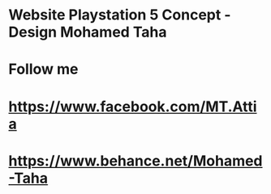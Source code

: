 # Website Playstation 5 Concept - Design Mohamed Taha
# Follow me 
# https://www.facebook.com/MT.Attia
# https://www.behance.net/Mohamed-Taha
